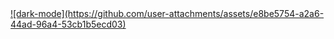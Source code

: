 <a href="https://github.com/Andrew6rant/Andrew6rant">
![dark-mode](https://github.com/user-attachments/assets/e8be5754-a2a6-44ad-96a4-53cb1b5ecd03)
</a>
